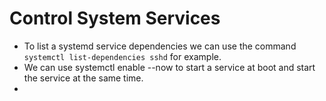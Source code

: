 # Control System Services #

* To list a systemd service dependencies we can use the command `systemctl list-dependencies sshd` for example.
* We can use systemctl enable --now <service> to start a service at boot and start the service at the same time.
* 